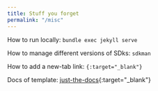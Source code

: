 ```yaml
---
title: Stuff you forget
permalink: "/misc"
---
```


How to run locally: `bundle exec jekyll serve`

How to manage different versions of SDks: `sdkman`

How to add a new-tab link: `{:target="_blank"}`

Docs of template: [just-the-docs](https://pmarsceill.github.io/just-the-docs/){:target="_blank"}
